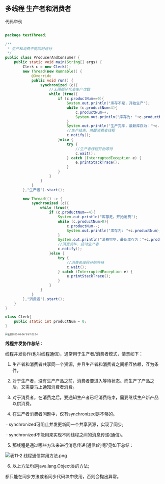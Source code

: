 ## 多线程 生产者和消费者

代码举例

```java

package testThread;

/**
 * 生产和消费不能同时进行
 */
public class ProducerAndConsumer {
    public static void main(String[] args) {
        Clerk c = new Clerk();
        new Thread(new Runnable() {
            @Override
            public void run() {
                synchronized (c){
                    //无限循环代表生产次数
                    while (true){
                        if (c.productNum==0){
                            System.out.println("库存不足，开始生产");
                            while (c.productNum<4){
                                c.productNum++;
                                System.out.println("库存为: "+c.productNum);
                            }
                            System.out.println("生产完毕，最新库存为："+c.productNum);
                            //生产结束，唤醒消费者线程
                            c.notify();
                        }else {
                            try {
                                //生产者线程开始等待
                                c.wait();
                            } catch (InterruptedException e) {
                                e.printStackTrace();
                            }
                        }
                    }
                }
            }
        },"生产者").start();

        new Thread(() -> {
            synchronized (c){
                while (true){
                    if (c.productNum==4){
                        System.out.println("库存足，开始消费");
                        while (c.productNum>0){
                            c.productNum--;
                            System.out.println("库存为: "+c.productNum);
                        }
                        System.out.println("消费完毕，最新库存为："+c.productNum);
                        //消费完毕，启动生产者
                        c.notify();
                    }else {
                        try {
                            //消费者线程开始等待
                            c.wait();
                        } catch (InterruptedException e) {
                            e.printStackTrace();
                        }
                    }
                }
            }
        },"消费者").start();
    }
}

class Clerk{
    public static int productNum = 0;
}
```

<img src="/Users/lafeier/Library/Application Support/typora-user-images/截屏2020-08-06 下午11.02.54.png" alt="截屏2020-08-06 下午11.02.54" style="zoom:50%;" />



**线程并发协作总结：**

   线程并发协作(也叫线程通信)，通常用于生产者/消费者模式，情景如下：

1. 生产者和消费者共享同一个资源，并且生产者和消费者之间相互依赖，互为条件。

2. 对于生产者，没有生产产品之前，消费者要进入等待状态。而生产了产品之后，又需要马上通知消费者消费。

3. 对于消费者，在消费之后，要通知生产者已经消费结束，需要继续生产新产品以供消费。

4. 在生产者消费者问题中，仅有synchronized是不够的。

​    · synchronized可阻止并发更新同一个共享资源，实现了同步;

​    · synchronized不能用来实现不同线程之间的消息传递(通信)。

5. 那线程是通过哪些方法来进行消息传递(通信)的呢?见如下总结：

![表11-2 线程通信常用方法.png](https://www.sxt.cn/360shop/Public/admin/UEditor/20170526/1495792837120930.png)

   6. 以上方法均是java.lang.Object类的方法;

   都只能在同步方法或者同步代码块中使用，否则会抛出异常。